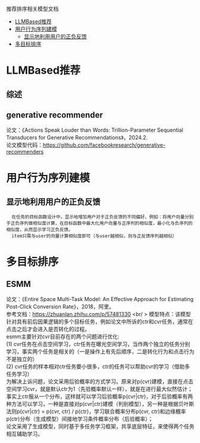 推荐排序相关模型文档

- [LLMBased推荐](#LLMBased推荐)<br/>
- [用户行为序列建模](#用户行为序列建模)<br/>
  - [显示地利用用户的正负反馈](#显示地利用用户的正负反馈)<br/>
- [多目标排序](#多目标排序)<br/>


# LLMBased推荐
  ## 综述
  
  ## generative recommender
  论文：《Actions Speak Louder than Words: Trillion-Parameter Sequential Transducers for Generative Recommendations》，2024.2.<br/>
  论文模型代码：https://github.com/facebookresearch/generative-recommenders

# 用户行为序列建模
  ## 显示地利用用户的正负反馈
      在任务的目标函数设计中，显示地增加用户对于正负反馈的不同偏好，例如：将用户向量分别于正负序列做相似度计算，在目标函数中最大化用户向量与正序列的相似度，最小化与负序列的相似度，从而显示学习正负反馈。
      item只需与user的向量计算相似度即可（与user越相似，则与正反馈序列越相似）

# 多目标排序
  ## ESMM
  论文：《Entire Space Multi-Task Model: An Eﬀective Approach for Estimating Post-Click Conversion Rate》，2018，阿里。<br/>
  参考文档：https://zhuanlan.zhihu.com/p/57481330 <br/ >
  模型特点：该模型针对具有前后因果逻辑的多个目标任务，例如论文中所诉的ctr和cvr任务，通常在点击之后才会进入是否转化的过程。<br/>
  esmm主要针对cvr目前存在的两个问题进行优化: <br/>
  (1) cvr任务在点击空间学习，ctr任务在曝光空间学习，当作两个独立的任务分别学习，事实两个任务是相关的（一是操作上有先后顺序，二是转化行为和点击行为不是独立的）<br/>
  (2) cvr任务的样本相对ctr任务要小很多，ctr的任务可以帮助cvr的学习（借助多任务学习）<br/>
  为解决上诉问题，论文采用后验概率的方式学习。原来对p(cvr)建模，直接在点击空间学习cvr，就是默认ctr为1（先验概率默认一样），就是在进行最大似然估计；事实上ctr服从一个分布，这样就可以学习后验概率p(cvr|ctr)，对于后验概率有两种方法可以学习，一种是直接对p(cvr|ctr)建模（判别模型），另一种是根据贝叶斯法则p(cvr|ctr) = p(cvr, ctr) / p(ctr)，学习联合概率分布p(cvr, ctr)和边缘概率p(ctr)分布（生成模型）间接地学习条件概率分布（后验概率）；<br/>
  论文采用了生成模型，同时基于多任务学习框架，共享底层特征，来使得两个任务相互辅助学习。<br/>
  






















  
